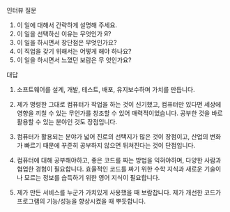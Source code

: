 인터뷰 질문

1. 이 일에 대해서 간략하게 설명해 주세요.
2. 이 일을 선택하신 이유는 무엇인가 Я?
3. 이 일을 하시면서 장단점은 무엇인가요?
4. 이 직업을 갖기 위해서는 어떻게 해야 하나요?
5. 이 일을 하시면서 느꼈던 보람은 무 엇인가요?

대답

1. 소프트웨어를 설계, 개발, 테스트, 배포, 유지보수하며 가치를 만듭니다.

2. 제가 명령한 그대로 컴퓨터가 작업을 하는 것이 신기했고, 컴퓨터만 있다면 세상에 영향을 끼칠 수 있는 무언가를 창조할 수 있어 매력적이었습니다. 공부한 것을 바로 활용할 수 있는 분야인 것도 장점입니다.

3. 컴퓨터가 활용되는 분야가 넓어 진로의 선택지가 많은 것이 장점이고, 산업의 변화가 빠르기 때문에 꾸준히 공부하지 않으면 뒤쳐진다는 것이 단점입니다.

4. 컴퓨터에 대해 공부해야하고, 좋은 코드를 짜는 방법을 익혀야하며, 다양한 사람과 협업한 경험이 필요합니다. 효율적인 코드를 짜기 위한 수학 지식과 새로운 기술이나 모르는 정보를 습득하기 위한 영어 지식이 필요합니다.

5. 제가 만든 서비스를 누군가 가치있게 사용했을 때 보람찹니다. 제가 개선한 코드가 프로그램의 기능/성능을 향상시켰을 때 뿌듯합니다.
